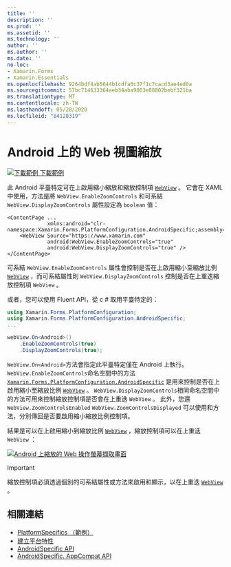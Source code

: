 ```yaml
---
title: ''
description: ''
ms.prod: ''
ms.assetid: ''
ms.technology: ''
author: ''
ms.author: ''
ms.date: ''
no-loc:
- Xamarin.Forms
- Xamarin.Essentials
ms.openlocfilehash: 9264bdf4ab5644b1cdfa0c37f1c7cacd3ae4ed0a
ms.sourcegitcommit: 57bc714633364aeb34aba9803e88802bebf321ba
ms.translationtype: MT
ms.contentlocale: zh-TW
ms.lasthandoff: 05/28/2020
ms.locfileid: "84128319"
---
```

# <a name="webview-zoom-on-android"></a>Android 上的 Web 視圖縮放

[![下載範例 ](~/media/shared/download.png) 下載範例](https://docs.microsoft.com/samples/xamarin/xamarin-forms-samples/userinterface-platformspecifics)

此 Android 平臺特定可在上啟用縮小縮放和縮放控制項 [`WebView`](xref:Xamarin.Forms.WebView) 。 它會在 XAML 中使用，方法是將 `WebView.EnableZoomControls` 和可系結 `WebView.DisplayZoomControls` 屬性設定為 `boolean` 值：

```xaml
<ContentPage ...
             xmlns:android="clr-namespace:Xamarin.Forms.PlatformConfiguration.AndroidSpecific;assembly=Xamarin.Forms.Core">
    <WebView Source="https://www.xamarin.com"
             android:WebView.EnableZoomControls="true"
             android:WebView.DisplayZoomControls="true" />
</ContentPage>
```

可系結 `WebView.EnableZoomControls` 屬性會控制是否在上啟用縮小至縮放比例 [`WebView`](xref:Xamarin.Forms.WebView) ，而可系結屬性則 `WebView.DisplayZoomControls` 控制是否在上重迭縮放控制項 `WebView` 。

或者，您可以使用 Fluent API，從 c # 取用平臺特定的：

```csharp
using Xamarin.Forms.PlatformConfiguration;
using Xamarin.Forms.PlatformConfiguration.AndroidSpecific;
...

webView.On<Android>()
    .EnableZoomControls(true)
    .DisplayZoomControls(true);
```

`WebView.On<Android>`方法會指定此平臺特定僅在 Android 上執行。 `WebView.EnableZoomControls`命名空間中的方法 [`Xamarin.Forms.PlatformConfiguration.AndroidSpecific`](xref:Xamarin.Forms.PlatformConfiguration.AndroidSpecific) 是用來控制是否在上啟用縮小至縮放比例 [`WebView`](xref:Xamarin.Forms.WebView) 。 `WebView.DisplayZoomControls`相同命名空間中的方法可用來控制縮放控制項是否會在上重迭 `WebView` 。 此外，您還 `WebView.ZoomControlsEnabled` `WebView.ZoomControlsDisplayed` 可以使用和方法，分別傳回是否要啟用縮小縮放比例控制項。

結果是可以在上啟用縮小到縮放比例 [`WebView`](xref:Xamarin.Forms.WebView) ，縮放控制項可以在上重迭 `WebView` ：

[![Android 上縮放的 Web 操作螢幕擷取畫面](webview-zoom-controls-images/webview-zoom.png "縮放的 Web 視圖")](webview-zoom-controls-images/webview-zoom-large.png#lightbox "縮放的 Web 視圖")

> [!IMPORTANT]
> 縮放控制項必須透過個別的可系結屬性或方法來啟用和顯示，以在上重迭 [`WebView`](xref:Xamarin.Forms.WebView) 。

## <a name="related-links"></a>相關連結

- [PlatformSpecifics （範例）](https://docs.microsoft.com/samples/xamarin/xamarin-forms-samples/userinterface-platformspecifics)
- [建立平台特性](~/xamarin-forms/platform/platform-specifics/index.md#creating-platform-specifics)
- [AndroidSpecific API](xref:Xamarin.Forms.PlatformConfiguration.AndroidSpecific)
- [AndroidSpecific. AppCompat API](xref:Xamarin.Forms.PlatformConfiguration.AndroidSpecific.AppCompat)
